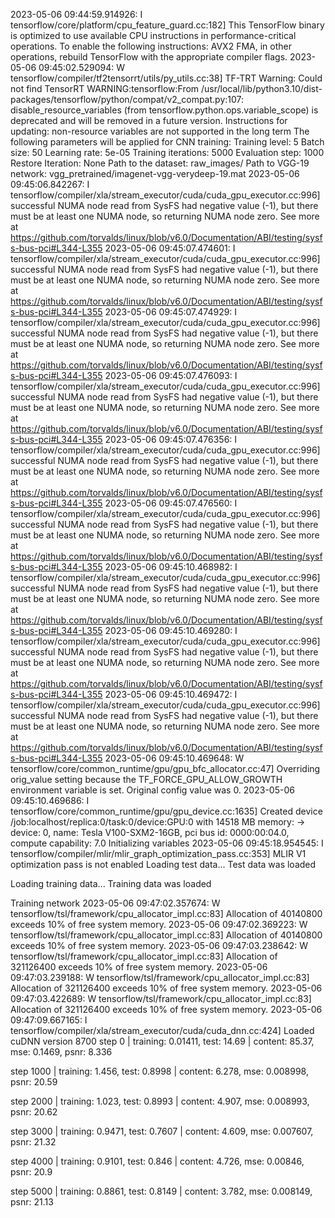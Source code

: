 2023-05-06 09:44:59.914926: I tensorflow/core/platform/cpu_feature_guard.cc:182] This TensorFlow binary is optimized to use available CPU instructions in performance-critical operations.
To enable the following instructions: AVX2 FMA, in other operations, rebuild TensorFlow with the appropriate compiler flags.
2023-05-06 09:45:02.529094: W tensorflow/compiler/tf2tensorrt/utils/py_utils.cc:38] TF-TRT Warning: Could not find TensorRT
WARNING:tensorflow:From /usr/local/lib/python3.10/dist-packages/tensorflow/python/compat/v2_compat.py:107: disable_resource_variables (from tensorflow.python.ops.variable_scope) is deprecated and will be removed in a future version.
Instructions for updating:
non-resource variables are not supported in the long term
The following parameters will be applied for CNN training:
Training level: 5
Batch size: 50
Learning rate: 5e-05
Training iterations: 5000
Evaluation step: 1000
Restore Iteration: None
Path to the dataset: raw_images/
Path to VGG-19 network: vgg_pretrained/imagenet-vgg-verydeep-19.mat
2023-05-06 09:45:06.842267: I tensorflow/compiler/xla/stream_executor/cuda/cuda_gpu_executor.cc:996] successful NUMA node read from SysFS had negative value (-1), but there must be at least one NUMA node, so returning NUMA node zero. See more at https://github.com/torvalds/linux/blob/v6.0/Documentation/ABI/testing/sysfs-bus-pci#L344-L355
2023-05-06 09:45:07.474601: I tensorflow/compiler/xla/stream_executor/cuda/cuda_gpu_executor.cc:996] successful NUMA node read from SysFS had negative value (-1), but there must be at least one NUMA node, so returning NUMA node zero. See more at https://github.com/torvalds/linux/blob/v6.0/Documentation/ABI/testing/sysfs-bus-pci#L344-L355
2023-05-06 09:45:07.474929: I tensorflow/compiler/xla/stream_executor/cuda/cuda_gpu_executor.cc:996] successful NUMA node read from SysFS had negative value (-1), but there must be at least one NUMA node, so returning NUMA node zero. See more at https://github.com/torvalds/linux/blob/v6.0/Documentation/ABI/testing/sysfs-bus-pci#L344-L355
2023-05-06 09:45:07.476093: I tensorflow/compiler/xla/stream_executor/cuda/cuda_gpu_executor.cc:996] successful NUMA node read from SysFS had negative value (-1), but there must be at least one NUMA node, so returning NUMA node zero. See more at https://github.com/torvalds/linux/blob/v6.0/Documentation/ABI/testing/sysfs-bus-pci#L344-L355
2023-05-06 09:45:07.476356: I tensorflow/compiler/xla/stream_executor/cuda/cuda_gpu_executor.cc:996] successful NUMA node read from SysFS had negative value (-1), but there must be at least one NUMA node, so returning NUMA node zero. See more at https://github.com/torvalds/linux/blob/v6.0/Documentation/ABI/testing/sysfs-bus-pci#L344-L355
2023-05-06 09:45:07.476560: I tensorflow/compiler/xla/stream_executor/cuda/cuda_gpu_executor.cc:996] successful NUMA node read from SysFS had negative value (-1), but there must be at least one NUMA node, so returning NUMA node zero. See more at https://github.com/torvalds/linux/blob/v6.0/Documentation/ABI/testing/sysfs-bus-pci#L344-L355
2023-05-06 09:45:10.468982: I tensorflow/compiler/xla/stream_executor/cuda/cuda_gpu_executor.cc:996] successful NUMA node read from SysFS had negative value (-1), but there must be at least one NUMA node, so returning NUMA node zero. See more at https://github.com/torvalds/linux/blob/v6.0/Documentation/ABI/testing/sysfs-bus-pci#L344-L355
2023-05-06 09:45:10.469280: I tensorflow/compiler/xla/stream_executor/cuda/cuda_gpu_executor.cc:996] successful NUMA node read from SysFS had negative value (-1), but there must be at least one NUMA node, so returning NUMA node zero. See more at https://github.com/torvalds/linux/blob/v6.0/Documentation/ABI/testing/sysfs-bus-pci#L344-L355
2023-05-06 09:45:10.469472: I tensorflow/compiler/xla/stream_executor/cuda/cuda_gpu_executor.cc:996] successful NUMA node read from SysFS had negative value (-1), but there must be at least one NUMA node, so returning NUMA node zero. See more at https://github.com/torvalds/linux/blob/v6.0/Documentation/ABI/testing/sysfs-bus-pci#L344-L355
2023-05-06 09:45:10.469648: W tensorflow/core/common_runtime/gpu/gpu_bfc_allocator.cc:47] Overriding orig_value setting because the TF_FORCE_GPU_ALLOW_GROWTH environment variable is set. Original config value was 0.
2023-05-06 09:45:10.469686: I tensorflow/core/common_runtime/gpu/gpu_device.cc:1635] Created device /job:localhost/replica:0/task:0/device:GPU:0 with 14518 MB memory:  -> device: 0, name: Tesla V100-SXM2-16GB, pci bus id: 0000:00:04.0, compute capability: 7.0
Initializing variables
2023-05-06 09:45:18.954545: I tensorflow/compiler/mlir/mlir_graph_optimization_pass.cc:353] MLIR V1 optimization pass is not enabled
Loading test data...
Test data was loaded

Loading training data...
Training data was loaded

Training network
2023-05-06 09:47:02.357674: W tensorflow/tsl/framework/cpu_allocator_impl.cc:83] Allocation of 40140800 exceeds 10% of free system memory.
2023-05-06 09:47:02.369223: W tensorflow/tsl/framework/cpu_allocator_impl.cc:83] Allocation of 40140800 exceeds 10% of free system memory.
2023-05-06 09:47:03.238642: W tensorflow/tsl/framework/cpu_allocator_impl.cc:83] Allocation of 321126400 exceeds 10% of free system memory.
2023-05-06 09:47:03.239188: W tensorflow/tsl/framework/cpu_allocator_impl.cc:83] Allocation of 321126400 exceeds 10% of free system memory.
2023-05-06 09:47:03.422689: W tensorflow/tsl/framework/cpu_allocator_impl.cc:83] Allocation of 321126400 exceeds 10% of free system memory.
2023-05-06 09:47:09.667165: I tensorflow/compiler/xla/stream_executor/cuda/cuda_dnn.cc:424] Loaded cuDNN version 8700
step 0 | training: 0.01411, test: 14.69 | content: 85.37, mse: 0.1469, psnr: 8.336

step 1000 | training: 1.456, test: 0.8998 | content: 6.278, mse: 0.008998, psnr: 20.59

step 2000 | training: 1.023, test: 0.8993 | content: 4.907, mse: 0.008993, psnr: 20.62

step 3000 | training: 0.9471, test: 0.7607 | content: 4.609, mse: 0.007607, psnr: 21.32

step 4000 | training: 0.9101, test: 0.846 | content: 4.726, mse: 0.00846, psnr: 20.9

step 5000 | training: 0.8861, test: 0.8149 | content: 3.782, mse: 0.008149, psnr: 21.13